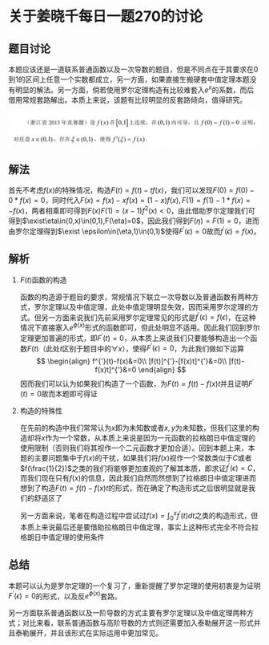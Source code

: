 # 关于姜晓千每日一题270的讨论

## 题目讨论

本题应该还是一道联系普通函数以及一次导数的题目，但是不同点在于其要求在$0$到$1$的区间上任意一个实数都成立，另一方面，如果直接生搬硬套中值定理本题没有明显的解法。另一方面，倘若使用罗尔定理构造有比较难套入$e^x$的系数，而后借用常规套路解出。本质上来说，该题有比较明显的反套路倾向，值得研究。

![pic3](.\pic\pic3.webp)

## 解法

首先不考虑$f(x)$的特殊情况，构造$F(t)=f(t)-tf(x)$，我们可以发现$F(0)=f(0)-0*f(x)=0$，同时代入$F(x)=f(x)-xf(x)=(1-x)f(x),F(1)=f(1)-1*f(x)=-f(x)$，两者相乘即可得到$F(x)F(1)=(x-1)f^2(x)<0$，由此借助罗尔定理我们可得到$\exist\eta\in(0,x)\in(0,1),F(\eta)=0$，因此我们得到$F(\eta)=F(1)=0$，进而由罗尔定理得到$\exist \epsilon\in(\eta,1)\in(0,1)$使得$F^{'}(\epsilon)=0$故而$f^{'}(\epsilon)=f(x)$。

## 解析

1. $F(t)$函数的构造

   函数的构造源于题目的要求，常规情况下联立一次导数以及普通函数有两种方式，罗尔定理以及中值定理，此处中值定理明显失效，因而采用罗尔定理的方式。但另一方面来说我们先前采用罗尔定理常见的形式是$f^{'}(\epsilon)=f(\epsilon)$，在这种情况下直接塞入$e^{\phi(x)}$形式的函数即可，但此处明显不适用。因此我们回到罗尔定理更加普遍的形式，即$F^{'}(t)=0$，从本质上来说我们只要能够构造出一个函数$F(t)$（此处$t$区别于题目中的$\forall x$），使得$F^{'}(\epsilon)=0$，为此我们做如下运算
   $$
   \begin{align}
   f^{'}(t)-f(x)&=0\\
   [f(t)]^{'}-[f(x)t]^{'}&=0\\
   [f(t)-f(x)t]^{'}&=0
   \end{align}
   $$
   因而我们可以认为如果我们构造了一个函数，为$F(t)=f(t)-f(x)t$并且证明$F^{'}(t)=0$故而本题即可得证
   
2. 构造的特殊性

   在先前的构造中我们常常认为$x$即为未知数或者$x,y$为未知数，但我们这里的构造却将$x$作为一个常数，从本质上来说是因为一元函数的拉格朗日中值定理的使用限制（否则我们将其视作一个二元函数才更加合适）。回到本题上来，本题的主要问题集中于$f(x)$的干扰，如果我们将$f(x)$视作一个常数类似于$C$或者$f(\frac{1}{2})$之类的我们将能够更加直观的了解其本质，即求证$f^{'}(\epsilon)=C$，而我们现在只有$f(x)$的信息，因此我们自然而然想到了拉格朗日中值定理进而想到了构造$F(t)=f(t)-f(x)t$的形式，而在确定了构造形式之后很明显就是我们的舒适区了
   
   另一方面来说，笔者在构造过程中尝试过$f(x)=\int^x_0f^{'}(t)dt$之类的构造形式，但本质上来说最后还是要借助拉格朗日中值定理，事实上这种形式完全不符合拉格朗日中值定理的使用条件

## 总结

本题可以认为是罗尔定理的一个复习了，重新提醒了罗尔定理的使用初衷是为证明$F^{'}(\epsilon)=0$的形式，以及反$e^{\phi(x)}$套路。

另一方面联系普通函数以及一阶导数的方式主要有罗尔定理以及中值定理两种方式；对比来看，联系普通函数与高阶导数的方式则还需要加入泰勒展开这一形式并且泰勒展开，并且该形式在实际运用中更加常见。
